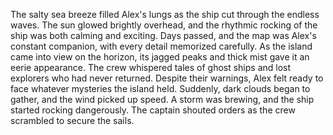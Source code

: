 The salty sea breeze filled Alex's lungs as the ship cut through the endless waves. The sun glowed brightly overhead, and the rhythmic rocking of the ship was both calming and exciting. Days passed, and the map was Alex's constant companion, with every detail memorized carefully.
As the island came into view on the horizon, its jagged peaks and thick mist gave it an eerie appearance. The crew whispered tales of ghost ships and lost explorers who had never returned. Despite their warnings, Alex felt ready to face whatever mysteries the island held.
Suddenly, dark clouds began to gather, and the wind picked up speed. A storm was brewing, and the ship started rocking dangerously. The captain shouted orders as the crew scrambled to secure the sails.
